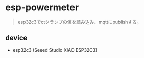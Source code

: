 # esp-powermeter

> esp32c3でctクランプの値を読み込み、mqttにpublishする。

## device

- esp32c3 (Seeed Studio XIAO ESP32C3)
